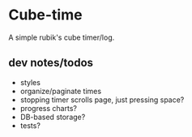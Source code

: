 # Cube-time

A simple rubik's cube timer/log.

## dev notes/todos

- styles
- organize/paginate times
- stopping timer scrolls page, just pressing space?
- progress charts?
- DB-based storage?
- tests?
